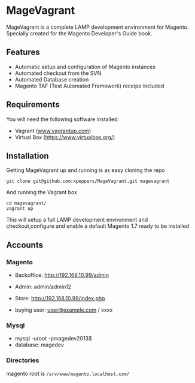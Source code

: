 MageVagrant
===============

MageVagrant is a complete LAMP development environment for Magento. Specially created for the 
Magento Developer's Guide book.

## Features

- Automatic setup and configuration of Magento instances
- Automated checkout from the SVN
- Automated Database creation
- Magento TAF (Test Automated Framework) receipe included

## Requirements

You will need the following software installed:

- Vagrant (www.vagrantup.com)
- Virtual Box (https://www.virtualbox.org/)


## Installation 

Getting MageVagrant up and running is as easy cloning the repo 

````git clone git@github.com:xpeppers/MageVagrant.git magevagrant````

And running the Vagrant box

````
cd magevagrant/
vagrant up
````

This will setup a full LAMP development environment and checkout,configure and enable a 
default Magento 1.7 ready to be installed 

## Accounts ##

### Magento ###

* Backoffice: http://192.168.10.99/admin
* Admin: admin/admin12

* Store: http://192.168.10.99/index.php
* buying user: user@example.com / xxxx

### Mysql ###
* mysql -uroot -pmagedev2013$
* database: magedev

### Directories ###

magento root is ``/srv/www/magento.localhost.com/``


